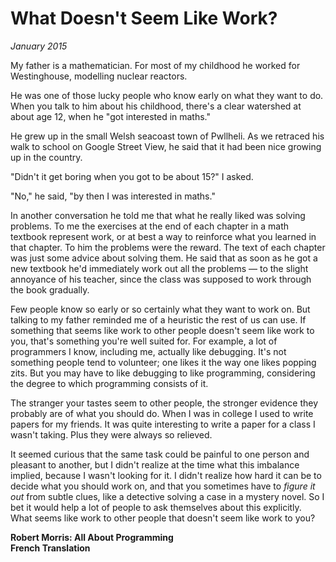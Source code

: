 # What Doesn't Seem Like Work?

_January 2015_

My father is a mathematician. For most of my childhood he worked for Westinghouse, modelling nuclear reactors.

He was one of those lucky people who know early on what they want to do. When you talk to him about his childhood, there's a clear watershed at about age 12, when he "got interested in maths."

He grew up in the small Welsh seacoast town of Pwllheli. As we retraced his walk to school on Google Street View, he said that it had been nice growing up in the country.

"Didn't it get boring when you got to be about 15?" I asked.

"No," he said, "by then I was interested in maths."

In another conversation he told me that what he really liked was solving problems. To me the exercises at the end of each chapter in a math textbook represent work, or at best a way to reinforce what you learned in that chapter. To him the problems were the reward. The text of each chapter was just some advice about solving them. He said that as soon as he got a new textbook he'd immediately work out all the problems — to the slight annoyance of his teacher, since the class was supposed to work through the book gradually.

Few people know so early or so certainly what they want to work on. But talking to my father reminded me of a heuristic the rest of us can use. If something that seems like work to other people doesn't seem like work to you, that's something you're well suited for. For example, a lot of programmers I know, including me, actually like debugging. It's not something people tend to volunteer; one likes it the way one likes popping zits. But you may have to like debugging to like programming, considering the degree to which programming consists of it.

The stranger your tastes seem to other people, the stronger evidence they probably are of what you should do. When I was in college I used to write papers for my friends. It was quite interesting to write a paper for a class I wasn't taking. Plus they were always so relieved.

It seemed curious that the same task could be painful to one person and pleasant to another, but I didn't realize at the time what this imbalance implied, because I wasn't looking for it. I didn't realize how hard it can be to decide what you should work on, and that you sometimes have to _figure it out_ from subtle clues, like a detective solving a case in a mystery novel. So I bet it would help a lot of people to ask themselves about this explicitly. What seems like work to other people that doesn't seem like work to you?

**Robert Morris: All About Programming**  
**French Translation**